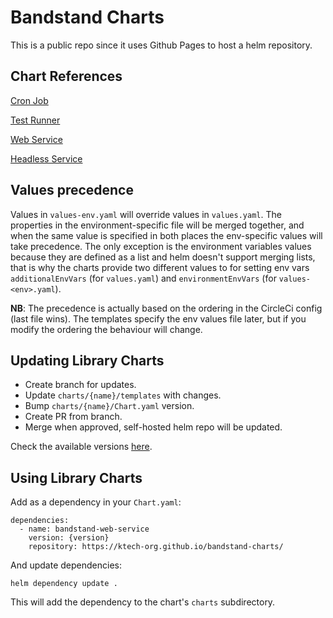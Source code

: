 # Bandstand Charts

This is a public repo since it uses Github Pages to host a helm repository.

## Chart References

[Cron Job](bandstand-cron-job.md)

[Test Runner](bandstand-test-runner.md)

[Web Service](bandstand-web-service.md)

[Headless Service](bandstand-headless-service.md)

## Values precedence

Values in `values-env.yaml` will override values in `values.yaml`.
The properties in the environment-specific file will be merged together,
and when the same value is specified in both places the env-specific values
will take precedence. The only exception is the environment variables values
because they are defined as a list and helm doesn't support merging lists,
that is why the charts provide two different values to for setting env vars
`additionalEnvVars` (for `values.yaml`) and `environmentEnvVars` (for `values-<env>.yaml`).

__NB__: The precedence is actually based on the ordering in the CircleCi config
(last file wins). The templates specify the env values file later, but if you
modify the ordering the behaviour will change.

## Updating Library Charts

- Create branch for updates.
- Update `charts/{name}/templates` with changes.
- Bump `charts/{name}/Chart.yaml` version.
- Create PR from branch.
- Merge when approved, self-hosted helm repo will be updated.

Check the available versions [here](https://ktech-org.github.io/bandstand-charts/index.yaml).

## Using Library Charts

Add as a dependency in your `Chart.yaml`:

```hcl
dependencies:
  - name: bandstand-web-service
    version: {version}
    repository: https://ktech-org.github.io/bandstand-charts/
```

And update dependencies:

```hcl
helm dependency update .
```

This will add the dependency to the chart's `charts` subdirectory.
